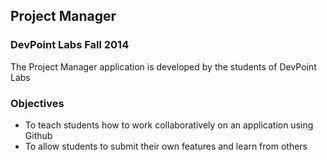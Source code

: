 ## Project Manager
### DevPoint Labs Fall 2014

The Project Manager application is developed by the students of DevPoint Labs

### Objectives
+ To teach students how to work collaboratively on an application using Github
+ To allow students to submit their own features and learn from others
